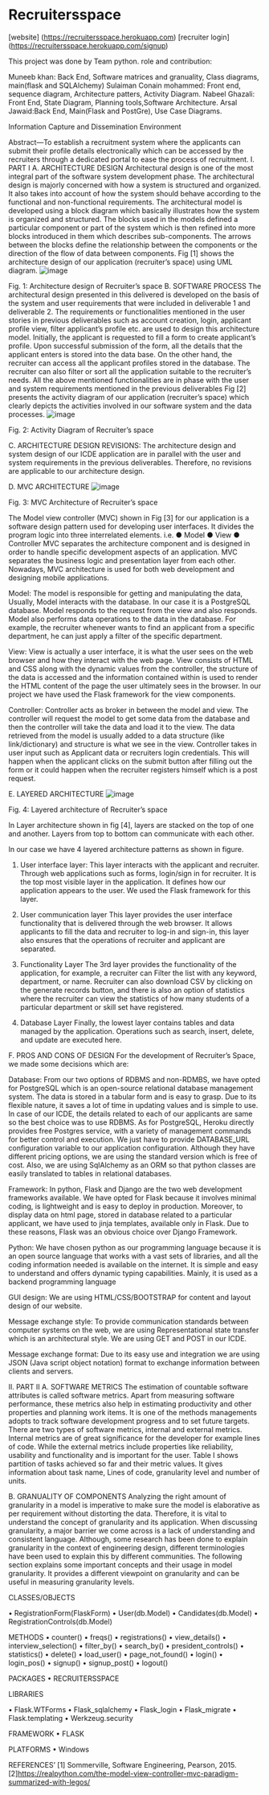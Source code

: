 # Recruitersspace
[website] (https://recruitersspace.herokuapp.com)
[recruiter login] (https://recruitersspace.herokuapp.com/signup)

This project was done by Team python.
role and contribution:

Muneeb khan: Back End, Software matrices and granuality, Class diagrams, main(flask and SQLAlchemy)
Sulaiman Conain mohammed: Front end, sequence diagram, Architecture patters, Activity Diagram.
Nabeel Ghazali: Front End, State Diagram, Planning tools,Software Architecture.
Arsal Jawaid:Back End, Main(Flask and PostGre), Use Case Diagrams.


Information Capture and Dissemination Environment

Abstract—To establish a recruitment system where the applicants can submit their profile details electronically which can be accessed by the recruiters through a dedicated portal to ease the process of recruitment.
I.	PART I
A.	ARCHITECTURE DESIGN
Architectural design is one of the most integral part of the software system development phase. The architectural design is majorly concerned with how a system is structured and organized. It also takes into account of how the system should behave according to the functional and non-functional requirements.
The architectural model is developed using a block diagram which basically illustrates how the system is organized and structured. The blocks used in the models defined a particular component or part of the system which is then refined into more blocks introduced in them which describes sub-components. The arrows between the blocks define the relationship between the components or the direction of the flow of data between components.
Fig [1] shows the architecture design of our application (recruiter’s space) using UML diagram. 
 ![image](https://user-images.githubusercontent.com/64001052/148626663-0ec4f8fb-478f-4245-98d5-db74fa47dd29.png)


Fig. 1: Architecture design of Recruiter’s space
B.	SOFTWARE PROCESS
The architectural design presented in this delivered is developed on the basis of the system and user requirements that were included in deliverable 1 and deliverable 2. The requirements or functionalities mentioned in the user stories in previous deliverables such as account creation, login, applicant profile view, filter applicant’s profile etc. are used to design this architecture model.
Initially, the applicant is requested to fill a form to create applicant’s profile. Upon successful submission of the form, all the details that the applicant enters is stored into the data base. On the other hand, the recruiter can access all the applicant profiles stored in the database. The recruiter can also filter or sort all the application suitable to the recruiter’s needs. All the above mentioned functionalities are in phase with the user and system requirements mentioned in the previous deliverables
Fig [2] presents the activity diagram of our application (recruiter’s space) which clearly depicts the activities involved in our software system and the data processes.
![image](https://user-images.githubusercontent.com/64001052/148626677-a8bb0d54-3f8c-448a-ad5c-dd8da42577a7.png)

 
Fig. 2: Activity Diagram of Recruiter’s space


C.	ARCHITECTURE DESIGN REVISIONS:
The architecture design and system design of our ICDE application are in parallel with the user and system requirements in the previous deliverables. Therefore, no revisions are applicable to our architecture design.

D.	MVC ARCHITECTURE
 ![image](https://user-images.githubusercontent.com/64001052/148626688-701754d4-6b3e-4b3a-9800-5ff6b51547d2.png)

Fig. 3: MVC Architecture of Recruiter’s space

The Model view controller (MVC) shown in Fig [3] for our application is a software design pattern used for developing user interfaces. It divides the program logic into three interrelated elements. i.e.
●	Model
●	View
●	Controller
MVC separates the architecture component and is designed in order to handle specific development aspects of an application. MVC separates the business logic and presentation layer from each other. Nowadays, MVC architecture is used for both web development and designing mobile applications.

Model:
The model is responsible for getting and manipulating the data, Usually, Model interacts with the database. In our case it is a PostgreSQL database. Model responds to the request from the view and also responds. Model also performs data operations to the data in the database. For example, the recruiter whenever wants to find an applicant from a specific department, he can just apply a filter of the specific department.




View:
View is actually a user interface, it is what the user sees on the web browser and how they interact with the web page. View consists of HTML and CSS along with the dynamic values from the controller, the structure of the data is accessed and the information contained within is used to render the HTML content of the page the user ultimately sees in the browser. In our project we have used the Flask framework for the view components.

Controller:
Controller acts as broker in between the model and view. The controller will request the model to get some data from the database and then the controller will take the data and load it to the view. The data retrieved from the model is usually added to a data structure (like link/dictionary) and structure is what we see in the view. 
Controller takes in user input such as Applicant data or recruiters login credentials. This will happen when the applicant clicks on the submit button after filling out the form or it could happen when the recruiter registers himself which is a post request. 

E.	LAYERED ARCHITECTURE
 ![image](https://user-images.githubusercontent.com/64001052/148626707-d6ce7bea-1ec7-419a-a259-000d31099054.png)

Fig. 4: Layered architecture of Recruiter’s space

In Layer architecture shown in fig [4], layers are stacked on the top of one and another. Layers from top to bottom can communicate with each other. 

In our case we have 4 layered architecture patterns as shown in figure.

1.	User interface layer:
This layer interacts with the applicant and recruiter. Through web applications such as forms, login/sign in for recruiter. It is the top most visible layer in the application. It defines how our application appears to the user. We used the Flask framework for this layer.



2.	User communication layer 
This layer provides the user interface functionality that is delivered through the web browser. It allows applicants to fill the data and recruiter to log-in and sign-in, this layer also ensures that the operations of recruiter and applicant are separated. 

3.	Functionality Layer 
The 3rd layer provides the functionality of the application, for example, a recruiter can Filter the list with any keyword, department, or name. Recruiter can also download CSV by clicking on the generate records button, and there is also an option of statistics where the recruiter can view the statistics of how many students of a particular department or skill set have registered.

4.	Database Layer
Finally, the lowest layer contains tables and data managed by the application. Operations such as search, insert, delete, and update are executed here.

F.	PROS AND CONS OF DESIGN
For the development of Recruiter’s Space, we made some decisions which are:

Database:
From our two options of RDBMS and non-RDMBS, we have opted for PostgreSQL which is an open-source relational database management system. The data is stored in a tabular form and is easy to grasp. Due to its flexible nature, it saves a lot of time in updating values and is simple to use. In case of our ICDE, the details related to each of our applicants are same so the best choice was to use RDBMS. As for PostgreSQL, Heroku directly provides free Postgres service, with a variety of management commands for better control and execution. We just have to provide DATABASE_URL configuration variable to our application configuration. Although they have different pricing options, we are using the standard version which is free of cost.
Also, we are using SqlAlchemy as an ORM so that python classes are easily translated to tables in relational databases.

Framework:
In python, Flask and Django are the two web development frameworks available. We have opted for Flask because it involves minimal coding, is lightweight and is easy to deploy in production. Moreover, to display data on html page, stored in database related to a particular applicant, we have used to jinja templates, available only in Flask. Due to these reasons, Flask was an obvious choice over Django Framework.






Python:
We have chosen python as our programming language because it is an open source language that works with a vast sets of libraries, and all the coding information needed is available on the internet. It is simple and easy to understand and offers dynamic typing capabilities. Mainly, it is used as a backend programming language 

GUI design:
We are using HTML/CSS/BOOTSTRAP for content and layout design of our website.

Message exchange style:
To provide communication standards between computer systems on the web, we are using Representational state transfer which is an architectural style.
We are using GET and POST in our ICDE.

Message exchange format:
Due to its easy use and integration we are using JSON (Java script object notation) format to exchange information between clients and servers.

II.	PART II
A.	SOFTWARE METRICS
The estimation of countable software attributes is called software metrics. Apart from measuring software performance, these metrics also help in estimating productivity and other properties and planning work items. It is one of the methods managements adopts to track software development progress and to set future targets. There are two types of software metrics, internal and external metrics. Internal metrics are of great significance for the developer for example lines of code. While the external metrics include properties like reliability, usability and functionality and is important for the user. Table I shows partition of tasks achieved so far and their metric values. It gives information about task name, Lines of code, granularity level and number of units.

B.	GRANUALITY OF COMPONENTS
Analyzing the right amount of granularity in a model is imperative to make sure the model is elaborative as per requirement without distorting the data. Therefore, it is vital to understand the concept of granularity and its application. When discussing granularity, a major barrier we come across is a lack of understanding and consistent language. Although, some research has been done to explain granularity in the context of engineering design, different terminologies have been used to explain this by different communities. The following section explains some important concepts and their usage in model granularity. It provides a different viewpoint on granularity and can be useful in measuring granularity levels.


CLASSES/OBJECTS

•	RegistrationForm(FlaskForm)
•	User(db.Model)
•	Candidates(db.Model)
•	RegistrationControls(db.Model)

METHODS
•	counter()
•	freqs()
•	registrations()
•	view_details()
•	interview_selection()
•	filter_by()
•	search_by()
•	president_controls()
•	statistics()
•	delete()
•	load_user()
•	page_not_found()
•	login()
•	login_pos()
•	signup()
•	signup_post()
•	logout()

PACKAGES
•	RECRUITERSSPACE

LIBRARIES

•	Flask.WTForms
•	Flask_sqlalchemy
•	Flask_login
•	Flask_migrate
•	Flask.templating
•	Werkzeug.security


FRAMEWORK
•	FLASK

PLATFORMS
•	Windows

REFERENCES’
[1] Sommerville, Software Engineering, Pearson, 2015.
[2]https://realpython.com/the-model-view-controller-mvc-paradigm-summarized-with-legos/






 

